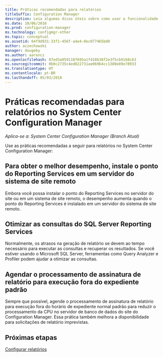 ```yaml
---
title: Práticas recomendadas para relatórios
titleSuffix: Configuration Manager
description: Leia algumas dicas úteis sobre como usar a funcionalidade de relatórios do System Center Configuration Manager.
ms.date: 10/06/2016
ms.prod: configuration-manager
ms.technology: configmgr-other
ms.topic: conceptual
ms.assetid: 64f9d931-33f1-456f-a4e4-0ec077465bd0
author: aczechowski
manager: dougeby
ms.author: aaroncz
ms.openlocfilehash: 87ed3a0591107695a1f418b38f2e3f5cb9168c63
ms.sourcegitcommit: 0b0c2735c4ed822731ae069b4cc1380e89e78933
ms.translationtype: HT
ms.contentlocale: pt-BR
ms.lasthandoff: 05/03/2018
---
```

# <a name="best-practices-for-reporting-in-system-center-configuration-manager"></a>Práticas recomendadas para relatórios no System Center Configuration Manager

*Aplica-se a: System Center Configuration Manager (Branch Atual)*

Use as práticas recomendadas a seguir para relatórios no System Center Configuration Manager:  

## <a name="for-best-performance-install-the-reporting-services-point-on-a-remote-site-system-server"></a>Para obter o melhor desempenho, instale o ponto do Reporting Services em um servidor do sistema de site remoto  
 Embora você possa instalar o ponto do Reporting Services no servidor do site ou em um sistema de site remoto, o desempenho aumenta quando o ponto do Reporting Services é instalado em um servidor do sistema de site remoto.  

## <a name="optimize-sql-server-reporting-services-queries"></a>Otimizar as consultas do SQL Server Reporting Services  
 Normalmente, os atrasos na geração de relatório se devem ao tempo necessário para executar as consultas e recuperar os resultados. Se você estiver usando o Microsoft SQL Server, ferramentas como Query Analyzer e Profiler podem ajudar a otimizar as consultas.  

## <a name="schedule-report-subscription-processing-to-run-outside-standard-office-hours"></a>Agendar o processamento de assinatura de relatório para execução fora do expediente padrão  
 Sempre que possível, agende o processamento de assinatura de relatório para execução fora do horário de expediente normal padrão para reduzir o processamento da CPU no servidor de banco de dados do site do Configuration Manager. Essa prática também melhora a disponibilidade para solicitações de relatório imprevistas.  

## <a name="next-steps"></a>Próximas etapas
[Configurar relatórios](configuring-reporting.md)
